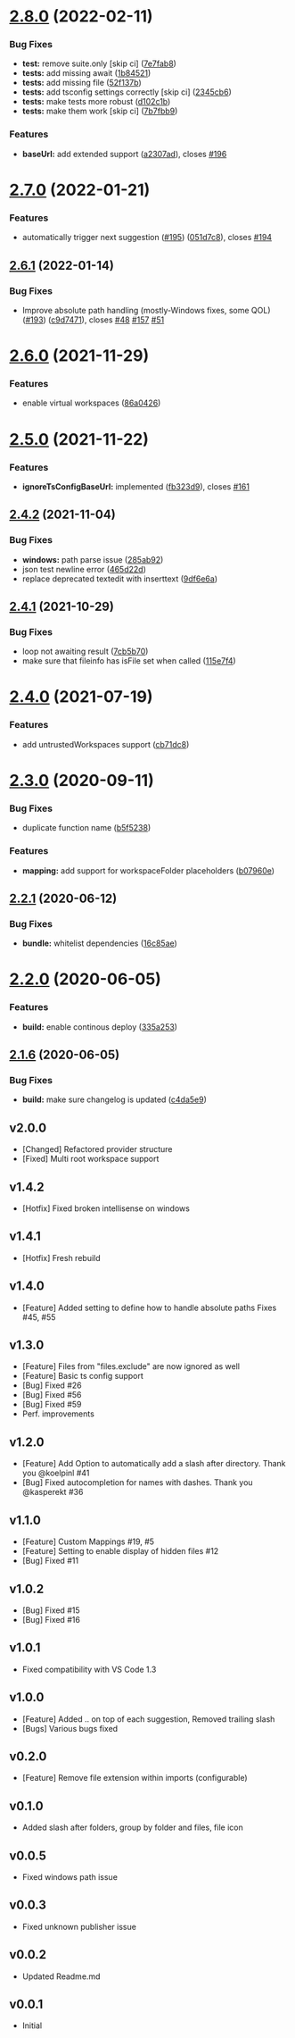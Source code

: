 # [2.8.0](https://github.com/ChristianKohler/PathIntellisense/compare/v2.7.0...v2.8.0) (2022-02-11)


### Bug Fixes

* **test:** remove suite.only [skip ci] ([7e7fab8](https://github.com/ChristianKohler/PathIntellisense/commit/7e7fab8baf7c43755788e0d725aa2cbad13bf3ae))
* **tests:** add missing await ([1b84521](https://github.com/ChristianKohler/PathIntellisense/commit/1b845218c0f7afb914550ba707ae0de684291b6c))
* **tests:** add missing file ([52f137b](https://github.com/ChristianKohler/PathIntellisense/commit/52f137bd3797a479caf6a459691abf624e096e5e))
* **tests:** add tsconfig settings correctly [skip ci] ([2345cb6](https://github.com/ChristianKohler/PathIntellisense/commit/2345cb66dee832ed85258b8e3a6aa742954f9422))
* **tests:** make tests more robust ([d102c1b](https://github.com/ChristianKohler/PathIntellisense/commit/d102c1ba7532b3d0bd812f3f19265477130efb76))
* **tests:** make them work [skip ci] ([7b7fbb9](https://github.com/ChristianKohler/PathIntellisense/commit/7b7fbb9ea0db0de0c4d6e2a20667b930a0eb043e))


### Features

* **baseUrl:** add extended support ([a2307ad](https://github.com/ChristianKohler/PathIntellisense/commit/a2307ad75429ce20cdc20becd2016f8f8e5c1180)), closes [#196](https://github.com/ChristianKohler/PathIntellisense/issues/196)

# [2.7.0](https://github.com/ChristianKohler/PathIntellisense/compare/v2.6.1...v2.7.0) (2022-01-21)


### Features

* automatically trigger next suggestion ([#195](https://github.com/ChristianKohler/PathIntellisense/issues/195)) ([051d7c8](https://github.com/ChristianKohler/PathIntellisense/commit/051d7c8fe3a2b47afbbd317b9fd50f17dc53679a)), closes [#194](https://github.com/ChristianKohler/PathIntellisense/issues/194)

## [2.6.1](https://github.com/ChristianKohler/PathIntellisense/compare/v2.6.0...v2.6.1) (2022-01-14)


### Bug Fixes

* Improve absolute path handling (mostly-Windows fixes, some QOL) ([#193](https://github.com/ChristianKohler/PathIntellisense/issues/193)) ([c9d7471](https://github.com/ChristianKohler/PathIntellisense/commit/c9d7471fb2802abb0c41691ed44b10fe5cdaeb8c)), closes [#48](https://github.com/ChristianKohler/PathIntellisense/issues/48) [#157](https://github.com/ChristianKohler/PathIntellisense/issues/157) [#51](https://github.com/ChristianKohler/PathIntellisense/issues/51)

# [2.6.0](https://github.com/ChristianKohler/PathIntellisense/compare/v2.5.0...v2.6.0) (2021-11-29)


### Features

* enable virtual workspaces ([86a0426](https://github.com/ChristianKohler/PathIntellisense/commit/86a0426e01baffa29914bfd10daab9ce0c4bd7c5))

# [2.5.0](https://github.com/ChristianKohler/PathIntellisense/compare/v2.4.2...v2.5.0) (2021-11-22)


### Features

* **ignoreTsConfigBaseUrl:** implemented ([fb323d9](https://github.com/ChristianKohler/PathIntellisense/commit/fb323d94e26d6bb988ef86c5a36082e4fe13fc40)), closes [#161](https://github.com/ChristianKohler/PathIntellisense/issues/161)

## [2.4.2](https://github.com/ChristianKohler/PathIntellisense/compare/v2.4.1...v2.4.2) (2021-11-04)


### Bug Fixes

* **windows:** path parse issue ([285ab92](https://github.com/ChristianKohler/PathIntellisense/commit/285ab92f9ffd45fca3df0d037fdc028f108aa560))
* json test newline error ([465d22d](https://github.com/ChristianKohler/PathIntellisense/commit/465d22d2c99ded93f5a6c15ad7d5454bc9b5b615))
* replace deprecated textedit with inserttext ([9df6e6a](https://github.com/ChristianKohler/PathIntellisense/commit/9df6e6ae5250b11052a5007c0de648e0f09c54d8))

## [2.4.1](https://github.com/ChristianKohler/PathIntellisense/compare/v2.4.0...v2.4.1) (2021-10-29)


### Bug Fixes

* loop not awaiting result ([7cb5b70](https://github.com/ChristianKohler/PathIntellisense/commit/7cb5b70732483378648299eac2f556a223a0a04a))
* make sure that fileinfo has isFile set when called ([115e7f4](https://github.com/ChristianKohler/PathIntellisense/commit/115e7f4e835c6f3b34175ab83e12e2601396e5ea))

# [2.4.0](https://github.com/ChristianKohler/PathIntellisense/compare/v2.3.0...v2.4.0) (2021-07-19)


### Features

* add untrustedWorkspaces support ([cb71dc8](https://github.com/ChristianKohler/PathIntellisense/commit/cb71dc8aa5a2dd009ce4a2c0d8289f5c53c3656c))

# [2.3.0](https://github.com/ChristianKohler/PathIntellisense/compare/v2.2.1...v2.3.0) (2020-09-11)


### Bug Fixes

* duplicate function name ([b5f5238](https://github.com/ChristianKohler/PathIntellisense/commit/b5f523851aefed7ae92ff49bc914e261eb3aea77))


### Features

* **mapping:** add support for workspaceFolder placeholders ([b07960e](https://github.com/ChristianKohler/PathIntellisense/commit/b07960e38d70b94218fda76c2b54689593e1e905))

## [2.2.1](https://github.com/ChristianKohler/PathIntellisense/compare/v2.2.0...v2.2.1) (2020-06-12)


### Bug Fixes

* **bundle:** whitelist dependencies ([16c85ae](https://github.com/ChristianKohler/PathIntellisense/commit/16c85ae20bd953462c89bb844d8b876cdbd3114f))

# [2.2.0](https://github.com/ChristianKohler/PathIntellisense/compare/v2.1.6...v2.2.0) (2020-06-05)


### Features

* **build:** enable continous deploy ([335a253](https://github.com/ChristianKohler/PathIntellisense/commit/335a25384b5bace59354ef6683e5b76ab54e124c))

## [2.1.6](https://github.com/ChristianKohler/PathIntellisense/compare/v2.1.5...v2.1.6) (2020-06-05)

### Bug Fixes

- **build:** make sure changelog is updated ([c4da5e9](https://github.com/ChristianKohler/PathIntellisense/commit/c4da5e923890bb340d41aaa836bf1bc5f91050d0))

## v2.0.0

- [Changed] Refactored provider structure
- [Fixed] Multi root workspace support

## v1.4.2

- [Hotfix] Fixed broken intellisense on windows

## v1.4.1

- [Hotfix] Fresh rebuild

## v1.4.0

- [Feature] Added setting to define how to handle absolute paths Fixes #45, #55

## v1.3.0

- [Feature] Files from "files.exclude" are now ignored as well
- [Feature] Basic ts config support
- [Bug] Fixed #26
- [Bug] Fixed #56
- [Bug] Fixed #59
- Perf. improvements

## v1.2.0

- [Feature] Add Option to automatically add a slash after directory. Thank you @koelpinl #41
- [Bug] Fixed autocompletion for names with dashes. Thank you @kasperekt #36

## v1.1.0

- [Feature] Custom Mappings #19, #5
- [Feature] Setting to enable display of hidden files #12
- [Bug] Fixed #11

## v1.0.2

- [Bug] Fixed #15
- [Bug] Fixed #16

## v1.0.1

- Fixed compatibility with VS Code 1.3

## v1.0.0

- [Feature] Added .. on top of each suggestion, Removed trailing slash
- [Bugs] Various bugs fixed

## v0.2.0

- [Feature] Remove file extension within imports (configurable)

## v0.1.0

- Added slash after folders, group by folder and files, file icon

## v0.0.5

- Fixed windows path issue

## v0.0.3

- Fixed unknown publisher issue

## v0.0.2

- Updated Readme.md

## v0.0.1

- Initial

